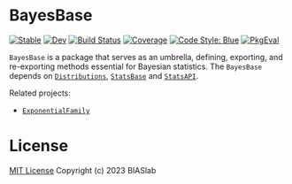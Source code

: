 # BayesBase

[![Stable](https://img.shields.io/badge/docs-stable-blue.svg)](https://biaslab.github.io/BayesBase.jl/stable/)
[![Dev](https://img.shields.io/badge/docs-dev-blue.svg)](https://biaslab.github.io/BayesBase.jl/dev/)
[![Build Status](https://github.com/biaslab/BayesBase.jl/actions/workflows/CI.yml/badge.svg?branch=main)](https://github.com/biaslab/BayesBase.jl/actions/workflows/CI.yml?query=branch%3Amain)
[![Coverage](https://codecov.io/gh/biaslab/BayesBase.jl/branch/main/graph/badge.svg)](https://codecov.io/gh/biaslab/BayesBase.jl)
[![Code Style: Blue](https://img.shields.io/badge/code%20style-blue-4495d1.svg)](https://github.com/invenia/BlueStyle)
[![PkgEval](https://JuliaCI.github.io/NanosoldierReports/pkgeval_badges/B/BayesBase.svg)](https://JuliaCI.github.io/NanosoldierReports/pkgeval_badges/B/BayesBase.html)

`BayesBase` is a package that serves as an umbrella, defining, exporting, and re-exporting methods essential for Bayesian statistics. 
The `BayesBase` depends on [`Distributions`](https://github.com/JuliaStats/Distributions.jl), [`StatsBase`](https://github.com/JuliaStats/StatsBase.jl) and [`StatsAPI`](https://github.com/JuliaStats/StatsAPI.jl).

Related projects:

- [`ExponentialFamily`](https://github.com/biaslab/ExponentialFamily.jl)


# License

[MIT License](LICENSE) Copyright (c) 2023 BIASlab
